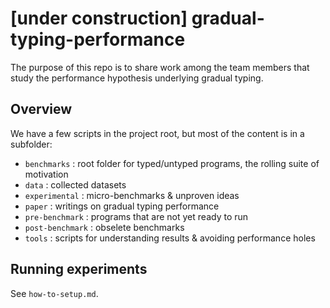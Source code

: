 [under construction] gradual-typing-performance
===

The purpose of this repo is to share work among the team members that study
the performance hypothesis underlying gradual typing.


Overview
---
We have a few scripts in the project root, but most of the content is in a subfolder:
- `benchmarks`     : root folder for typed/untyped programs, the rolling suite of motivation
- `data`           : collected datasets
- `experimental`   : micro-benchmarks & unproven ideas
- `paper`          : writings on gradual typing performance
- `pre-benchmark`  : programs that are not yet ready to run
- `post-benchmark` : obselete benchmarks
- `tools`          : scripts for understanding results & avoiding performance holes


Running experiments
---
See `how-to-setup.md`.
